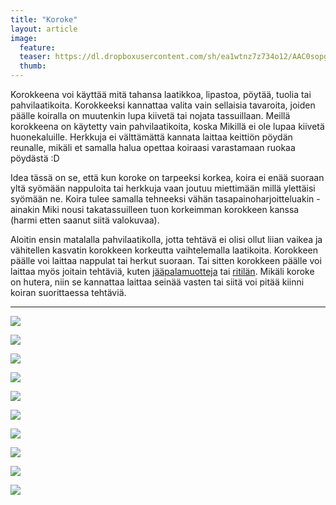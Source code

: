 ```yaml
---
title: "Koroke"
layout: article
image:
  feature:
  teaser: https://dl.dropboxusercontent.com/sh/ea1wtnz7z734o12/AAC0sopgCXJGWtu-p4NC8Wh7a/aktivointi/koroke/DSC46977-245px.jpg
  thumb:
---
```


Korokkeena voi käyttää mitä tahansa laatikkoa, lipastoa, pöytää, tuolia tai pahvilaatikoita. Korokkeeksi kannattaa valita vain sellaisia tavaroita, joiden päälle koiralla on muutenkin lupa kiivetä tai nojata tassuillaan. Meillä korokkeena on käytetty vain pahvilaatikoita, koska Mikillä ei ole lupaa kiivetä huonekaluille. Herkkuja ei välttämättä kannata laittaa keittiön pöydän reunalle, mikäli et samalla halua opettaa koiraasi varastamaan ruokaa pöydästä :D

Idea tässä on se, että kun koroke on tarpeeksi korkea, koira ei enää suoraan yltä syömään nappuloita tai herkkuja vaan joutuu miettimään millä ylettäisi syömään ne. Koira tulee samalla tehneeksi vähän tasapainoharjoitteluakin - ainakin Miki nousi takatassuilleen tuon korkeimman korokkeen kanssa (harmi etten saanut siitä valokuvaa).

Aloitin ensin matalalla pahvilaatikolla, jotta tehtävä ei olisi ollut liian vaikea ja vähitellen kasvatin korokkeen korkeutta vaihtelemalla laatikoita. Korokkeen päälle voi laittaa nappulat tai herkut suoraan. Tai sitten korokkeen päälle voi laittaa myös joitain tehtäviä, kuten [jääpalamuotteja](http://minimuutti.com/aktivointi/jaapalamuotit/) tai [ritilän](http://minimuutti.com/aktivointi/ritila/). Mikäli koroke on hutera, niin se kannattaa laittaa seinää vasten tai siitä voi pitää kiinni koiran suorittaessa tehtäviä.

---

[![](https://dl.dropboxusercontent.com/sh/ea1wtnz7z734o12/AACgbirn11bQxrENWP85bx96a/aktivointi/jaapalamuotit/DSC46867-800px.jpg)](https://dl.dropboxusercontent.com/sh/ea1wtnz7z734o12/AAC6dlTJ1Bk425ojsGWX1sAga/aktivointi/jaapalamuotit/DSC46867.jpg)

[![](https://dl.dropboxusercontent.com/sh/ea1wtnz7z734o12/AAB-S_0bbPukqI7ZBIF6G8qPa/aktivointi/jaapalamuotit/DSC46872-800px.jpg)](https://dl.dropboxusercontent.com/sh/ea1wtnz7z734o12/AABC0__9xXzNePLxLco0iSIQa/aktivointi/jaapalamuotit/DSC46872.jpg)

[![](https://dl.dropboxusercontent.com/sh/ea1wtnz7z734o12/AAAl2A7zcCShllEONBWS4a3Ta/aktivointi/koroke/DSC46941-800px.jpg)](https://dl.dropboxusercontent.com/sh/ea1wtnz7z734o12/AAAgA2Qe3LdjrU9WEFBgNdYIa/aktivointi/koroke/DSC46941.jpg)

[![](https://dl.dropboxusercontent.com/sh/ea1wtnz7z734o12/AACtfEplxI6kj713RPsLoQh8a/aktivointi/jaapalamuotit/DSC46898-800px.jpg)](https://dl.dropboxusercontent.com/sh/ea1wtnz7z734o12/AADZBLHbb7mXKsx3Ec5SwDO_a/aktivointi/jaapalamuotit/DSC46898.jpg)

[![](https://dl.dropboxusercontent.com/sh/ea1wtnz7z734o12/AADQi6Xmq-BROlFu0dkca6uDa/aktivointi/jaapalamuotit/DSC46904-800px.jpg)](https://dl.dropboxusercontent.com/sh/ea1wtnz7z734o12/AADcbc9lKX3-LV_Kz5rRL7K6a/aktivointi/jaapalamuotit/DSC46904.jpg)

[![](https://dl.dropboxusercontent.com/sh/ea1wtnz7z734o12/AAAL01DB1Y_pdF5Oco-N2CrRa/aktivointi/koroke/DSC46977-800px.jpg)](https://dl.dropboxusercontent.com/sh/ea1wtnz7z734o12/AAB1vGd6djp0NaMTSNw_rUqoa/aktivointi/koroke/DSC46977.jpg)

[![](https://dl.dropboxusercontent.com/sh/ea1wtnz7z734o12/AAChKNr7pHCw30La1w2L7b-ua/aktivointi/koroke/DSC46979-800px.jpg)](https://dl.dropboxusercontent.com/sh/ea1wtnz7z734o12/AABlQIZqgU84l1gYhs-ou6Mca/aktivointi/koroke/DSC46979.jpg)

[![](https://dl.dropboxusercontent.com/sh/ea1wtnz7z734o12/AADXmJD9rf7xVcsudT9wM0P_a/aktivointi/koroke/DSC46967-800px.jpg)](https://dl.dropboxusercontent.com/sh/ea1wtnz7z734o12/AAC2qlMt1rgc_RCpU67set4ca/aktivointi/koroke/DSC46967.jpg)

[![](https://dl.dropboxusercontent.com/sh/ea1wtnz7z734o12/AAAIhQ8FLi3GXsM6j2gbokXEa/aktivointi/koroke/DSC48531-800px.jpg)](https://dl.dropboxusercontent.com/sh/ea1wtnz7z734o12/AABK61fgj0pVtdOoKa9vfH8na/aktivointi/koroke/DSC48531.jpg)

[![](https://dl.dropboxusercontent.com/sh/ea1wtnz7z734o12/AAD9AzgTrVAUnq5l15E9lG8Va/aktivointi/koroke/DSC48532-800px.jpg)](https://dl.dropboxusercontent.com/sh/ea1wtnz7z734o12/AABkmqpH12_2Y_hzfh9Kv2UXa/aktivointi/koroke/DSC48532.jpg)
